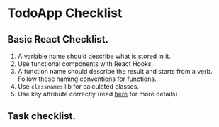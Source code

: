 # TodoApp Checklist

## Basic React Checklist.
<!-- 1. PropTypes should describe objects and arrays, which are passed in the component. -->
<!-- 1. Use destructuring wherever possible. It makes code more readable. -->
<!-- 1. Functions should do one thing. Don't make monsters! -->
1. A variable name should describe what is stored in it.
1. Use functional components with React Hooks.
1. A function name should describe the result and starts from a verb.
   Follow [these](https://medium.com/javascript-in-plain-english/handy-naming-conventions-for-event-handler-functions-props-in-react-fc1cbb791364) naming conventions for functions.
1. Use `classnames` lib for calculated classes.
1. Use key attribute correctly (read [here](https://medium.com/blackrock-engineering/5-common-mistakes-with-keys-in-react-b86e82020052) for more details)

## Task checklist.
<!-- 1. `App.js` code should be split into several components.
1. Callbacks that work with the main state should take prepared data instead of the whole child's state.
1. Code should be split into small, reusable components if it possible (`Filter`, `TodoList`, `Todo`, `NewTodo`) -->
<!-- 1. ID for new todos should be unique, you can use an internal ID counter for this, and increment it. -->
<!-- 1. “Toggle all” should be active only in case when all todos are completed. -->
<!-- 1. If you manually toggle all todos to completed state, “Toggle all” should stay active. -->
<!-- 1. "Toggle all" should stay inactive if at least one todo is not completed. -->
<!-- 1. `NewTodo` form shouldn’t create empty todos. -->
<!-- 1. `NewTodo` form should trim redundant spaces. -->
<!-- 1. Do not rely on the unknown string, make constants for this.
    ```
    const FILTERS = {
      all: ‘all’,
      completed: ‘completed’,
      active: ‘active’,
    };
    ``` -->
<!-- 1. Show only `NewTodo` form if todos array is empty. -->
